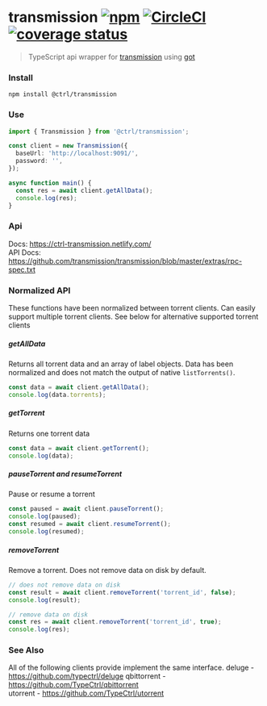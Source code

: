 # transmission [![npm](https://img.shields.io/npm/v/@ctrl/transmission.svg?maxAge=3600)](https://www.npmjs.com/package/@ctrl/transmission) [![CircleCI](https://circleci.com/gh/TypeCtrl/transmission.svg?style=svg)](https://circleci.com/gh/TypeCtrl/transmission) [![coverage status](https://codecov.io/gh/typectrl/transmission/branch/master/graph/badge.svg)](https://codecov.io/gh/typectrl/transmission)

> TypeScript api wrapper for [transmission](https://transmissionbt.com/) using [got](https://github.com/sindresorhus/got)

### Install

```console
npm install @ctrl/transmission
```

### Use

```ts
import { Transmission } from '@ctrl/transmission';

const client = new Transmission({
  baseUrl: 'http://localhost:9091/',
  password: '',
});

async function main() {
  const res = await client.getAllData();
  console.log(res);
}
```

### Api

Docs: https://ctrl-transmission.netlify.com/  
API Docs: https://github.com/transmission/transmission/blob/master/extras/rpc-spec.txt  

### Normalized API
These functions have been normalized between torrent clients. Can easily support multiple torrent clients. See below for alternative supported torrent clients

##### getAllData
Returns all torrent data and an array of label objects. Data has been normalized and does not match the output of native `listTorrents()`.

```ts
const data = await client.getAllData();
console.log(data.torrents);
```

##### getTorrent
Returns one torrent data

```ts
const data = await client.getTorrent();
console.log(data);
```

##### pauseTorrent and resumeTorrent
Pause or resume a torrent

```ts
const paused = await client.pauseTorrent();
console.log(paused);
const resumed = await client.resumeTorrent();
console.log(resumed);
```

##### removeTorrent
Remove a torrent. Does not remove data on disk by default.

```ts
// does not remove data on disk
const result = await client.removeTorrent('torrent_id', false);
console.log(result);

// remove data on disk
const res = await client.removeTorrent('torrent_id', true);
console.log(res);
```

### See Also
All of the following clients provide implement the same interface.
deluge - https://github.com/typectrl/deluge
qbittorrent - https://github.com/TypeCtrl/qbittorrent  
utorrent - https://github.com/TypeCtrl/utorrent  
